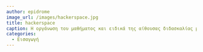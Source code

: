 ```yaml
---
author: epidrome
image_url: /images/hackerspace.jpg
title: hackerspace
caption: Η οργάνωση του μαθήματος και ειδικά της αίθουσας διδασκαλίας μπορεί να γίνει σύμφωνα με τις πρακτικές των hacker/makerspace.
categories:
  - Εισαγωγή
---
```

